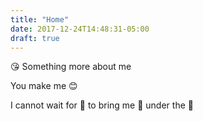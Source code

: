 ```yaml
---
title: "Home"
date: 2017-12-24T14:48:31-05:00
draft: true
---
```


:kissing_heart: Something more about me

You make me :blush:

I cannot wait for :santa: to bring me :gift: under the :christmas_tree: